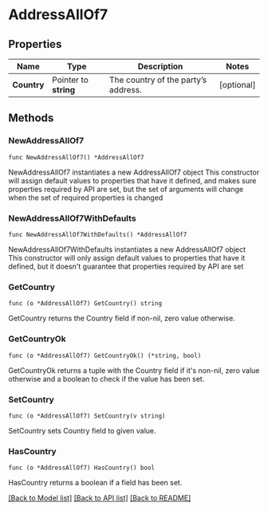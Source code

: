 # AddressAllOf7

## Properties

Name | Type | Description | Notes
------------ | ------------- | ------------- | -------------
**Country** | Pointer to **string** | The country of the party’s address. | [optional] 

## Methods

### NewAddressAllOf7

`func NewAddressAllOf7() *AddressAllOf7`

NewAddressAllOf7 instantiates a new AddressAllOf7 object
This constructor will assign default values to properties that have it defined,
and makes sure properties required by API are set, but the set of arguments
will change when the set of required properties is changed

### NewAddressAllOf7WithDefaults

`func NewAddressAllOf7WithDefaults() *AddressAllOf7`

NewAddressAllOf7WithDefaults instantiates a new AddressAllOf7 object
This constructor will only assign default values to properties that have it defined,
but it doesn't guarantee that properties required by API are set

### GetCountry

`func (o *AddressAllOf7) GetCountry() string`

GetCountry returns the Country field if non-nil, zero value otherwise.

### GetCountryOk

`func (o *AddressAllOf7) GetCountryOk() (*string, bool)`

GetCountryOk returns a tuple with the Country field if it's non-nil, zero value otherwise
and a boolean to check if the value has been set.

### SetCountry

`func (o *AddressAllOf7) SetCountry(v string)`

SetCountry sets Country field to given value.

### HasCountry

`func (o *AddressAllOf7) HasCountry() bool`

HasCountry returns a boolean if a field has been set.


[[Back to Model list]](../README.md#documentation-for-models) [[Back to API list]](../README.md#documentation-for-api-endpoints) [[Back to README]](../README.md)


